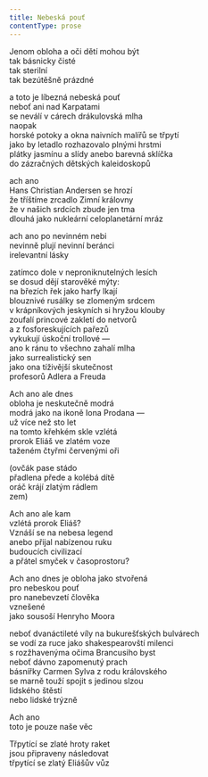 ```yaml
---
title: Nebeská pouť
contentType: prose
---
```


<section>

Jenom obloha a oči dětí mohou být  
tak básnicky čisté  
tak sterilní  
tak bezútěšně prázdné

a toto je líbezná nebeská pouť  
neboť ani nad Karpatami  
se neválí v cárech drákulovská mlha  
naopak  
horské potoky a okna naivních malířů se třpytí  
jako by letadlo rozhazovalo plnými hrstmi  
plátky jasmínu a slídy anebo barevná sklíčka  
do zázračných dětských kaleidoskopů

ach ano  
Hans Christian Andersen se hrozí  
že tříštíme zrcadlo Zimní královny  
že v našich srdcích zbude jen tma  
dlouhá jako nukleární celoplanetární mráz

ach ano po nevinném nebi  
nevinně plují nevinní beránci  
irelevantní lásky

zatímco dole v neproniknutelných lesích  
se dosud dějí starověké mýty:  
na březích řek jako harfy lkají  
blouznivé rusálky se zlomeným srdcem  
v krápníkových jeskyních si hryžou klouby  
zoufalí princové zakletí do netvorů  
a z fosforeskujících pařezů  
vykukují úskoční trollové —  
ano k ránu to všechno zahalí mlha  
jako surrealistický sen  
jako ona tíživější skutečnost  
profesorů Adlera a Freuda

Ach ano ale dnes  
obloha je neskutečně modrá  
modrá jako na ikoně Iona Prodana —  
už více než sto let  
na tomto křehkém skle vzlétá  
prorok Eliáš ve zlatém voze  
taženém čtyřmi červenými oři

(ovčák pase stádo  
přadlena přede a kolébá dítě  
oráč krájí zlatým rádlem  
zem)

Ach ano ale kam  
vzlétá prorok Eliáš?  
Vznáší se na nebesa legend  
anebo přijal nabízenou ruku  
budoucích civilizací  
a přátel smyček v časoprostoru?

Ach ano dnes je obloha jako stvořená  
pro nebeskou pouť  
pro nanebevzetí člověka  
vznešené  
jako sousoší Henryho Moora

neboť dvanáctileté víly na bukurešťských bulvárech  
se vodí za ruce jako shakespearovští milenci  
s rozžhavenýma očima Brancusiho byst  
neboť dávno zapomenutý prach  
básnířky Carmen Sylva z rodu královského  
se marně touží spojit s jedinou slzou  
lidského štěstí  
nebo lidské trýzně

Ach ano  
toto je pouze naše věc

Třpytící se zlaté hroty raket  
jsou připraveny následovat  
třpytící se zlatý Eliášův vůz

</section>
